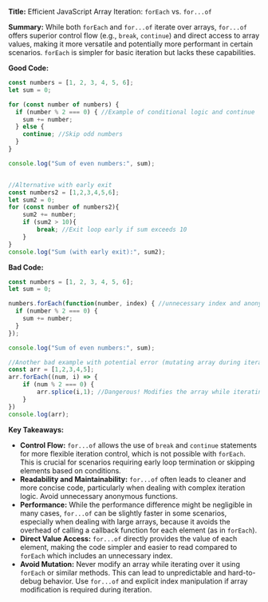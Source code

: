 **Title:** Efficient JavaScript Array Iteration: `forEach` vs. `for...of`

**Summary:** While both `forEach` and `for...of` iterate over arrays, `for...of` offers superior control flow (e.g., `break`, `continue`) and direct access to array values, making it more versatile and potentially more performant in certain scenarios.  `forEach` is simpler for basic iteration but lacks these capabilities.


**Good Code:**

```javascript
const numbers = [1, 2, 3, 4, 5, 6];
let sum = 0;

for (const number of numbers) {
  if (number % 2 === 0) { //Example of conditional logic and continue
    sum += number;
  } else {
    continue; //Skip odd numbers
  }
}

console.log("Sum of even numbers:", sum);


//Alternative with early exit
const numbers2 = [1,2,3,4,5,6];
let sum2 = 0;
for (const number of numbers2){
    sum2 += number;
    if (sum2 > 10){
        break; //Exit loop early if sum exceeds 10
    }
}
console.log("Sum (with early exit):", sum2);

```

**Bad Code:**

```javascript
const numbers = [1, 2, 3, 4, 5, 6];
let sum = 0;

numbers.forEach(function(number, index) { //unnecessary index and anonymous function
  if (number % 2 === 0) {
    sum += number;
  }
});

console.log("Sum of even numbers:", sum);

//Another bad example with potential error (mutating array during iteration)
const arr = [1,2,3,4,5];
arr.forEach((num, i) => {
    if (num % 2 === 0) {
        arr.splice(i,1); //Dangerous! Modifies the array while iterating.
    }
})
console.log(arr);
```


**Key Takeaways:**

* **Control Flow:** `for...of` allows the use of `break` and `continue` statements for more flexible iteration control, which is not possible with `forEach`.  This is crucial for scenarios requiring early loop termination or skipping elements based on conditions.
* **Readability and Maintainability:**  `for...of` often leads to cleaner and more concise code, particularly when dealing with complex iteration logic.  Avoid unnecessary anonymous functions.
* **Performance:** While the performance difference might be negligible in many cases, `for...of` can be slightly faster in some scenarios, especially when dealing with large arrays, because it avoids the overhead of calling a callback function for each element (as in `forEach`).
* **Direct Value Access:** `for...of` directly provides the value of each element, making the code simpler and easier to read compared to `forEach` which includes an unnecessary index.
* **Avoid Mutation:** Never modify an array while iterating over it using `forEach` or similar methods. This can lead to unpredictable and hard-to-debug behavior.  Use `for...of` and explicit index manipulation if array modification is required during iteration.


